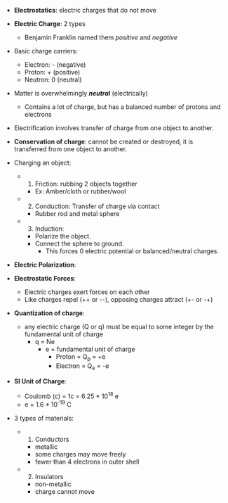 - **Electrostatics**: electric charges that do not move
- **Electric Charge**: 2 types
	- Benjamin Franklin named them *positive* and *negative*
- Basic charge carriers:
	- Electron: - (negative)
	- Proton: + (positive)
	- Neutron: 0 (neutral)
- Matter is overwhelmingly ***neutral*** (electrically)
	- Contains a lot of charge, but has a balanced number of protons and electrons
- Electrification involves transfer of charge from one object to another.
- **Conservation of charge**: cannot be created or destroyed, it is transferred from one object to another.
- Charging an object:
	- 1) Friction: rubbing 2 objects together
		- Ex: Amber/cloth or rubber/wool
	- 2) Conduction: Transfer of charge via contact
		- Rubber rod and metal sphere
	- 3) Induction: 
		- Polarize the object.
		- Connect the sphere to ground.
			- This forces 0 electric potential or balanced/neutral charges.
- **Electric Polarization**:

- **Electrostatic Forces**:
	- Electric charges exert forces on each other
	- Like charges repel (++ or --), opposing charges attract (+- or -+)
- **Quantization of charge**:
	- any electric charge (Q or q) must be equal to some integer by the fundamental unit of charge
		- q = Ne
			- e = fundamental unit of charge
				- Proton = Q<sub>p</sub> = +e
				- Electron = Q<sub>e</sub> = -e

- **SI Unit of Charge**:
	- Coulomb (c) = 1c = 6.25 * 10<sup>18</sup> e
	- e = 1.6 * 10<sup>-19</sup> C
- 3 types of materials:
	- 1. Conductors
		- metallic 
		- some charges may move freely
		- fewer than 4 electrons in outer shell
	- 2. Insulators
		- non-metallic
		- charge cannot move 
